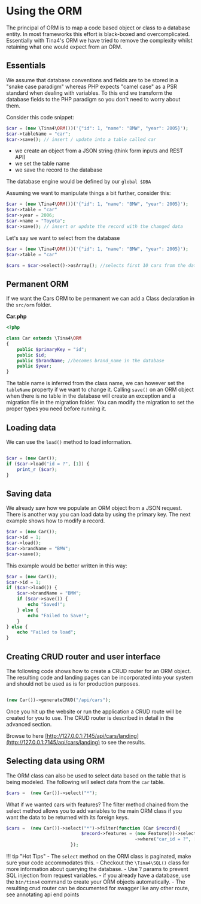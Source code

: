 # Using the ORM

The principal of ORM is to map a code based object or class to a database entity.
In most frameworks this effort is black-boxed and overcomplicated.  Essentially with Tina4's ORM we have tried to 
remove the complexity whilst retaining what one would expect from an ORM.

## Essentials

We assume that database conventions and fields are to be stored in a "snake case paradigm" whereas PHP expects "camel case" as a PSR standard when dealing with variables.  To this end we transform the database fields to the PHP paradigm so you don't need to worry about them.

Consider this code snippet:

```php
$car = (new \Tina4\ORM())('{"id": 1, "name": "BMW", "year": 2005}');
$car->tableName = "car";
$car->save(); // insert / update into a table called car
```

- we create an object from a JSON string (think form inputs and REST API)
- we set the table name
- we save the record to the database

The database engine would be defined by our `global $DBA`

Assuming we want to manipulate things a bit further, consider this:

```php
$car = (new \Tina4\ORM())('{"id": 1, "name": "BMW", "year": 2005}');
$car->table = "car"
$car->year = 2006;
$car->name = "Toyota";
$car->save(); // insert or update the record with the changed data
```

Let's say we want to select from the database

```php
$car = (new \Tina4\ORM())('{"id": 1, "name": "BMW", "year": 2005}');
$car->table = "car"

$cars = $car->select()->asArray(); //selects first 10 cars from the database

```

## Permanent ORM

If we want the Cars ORM to be permanent we can add a Class declaration in the `src/orm` folder.

**Car.php**
```php
<?php

class Car extends \Tina4\ORM
{
    public $primaryKey = "id";
    public $id;
    public $brandName; //becomes brand_name in the database
    public $year;
}

```

The table name is inferred from the class name, we can however set the `tableName` property if we want to change it.
Calling `save()` on an ORM object when there is no table in the database will create an exception and a migration file in the migration folder.
You can modify the migration to set the proper types you need before running it.

## Loading data

We can use the `load()` method to load information.

```php

$car = (new Car());
if ($car->load("id = ?", [1]) {
    print_r ($car);
}

```

## Saving data

We already saw how we populate an ORM object from a JSON request. There is another way you can load data by using the primary key.  The next example shows how to modify a record.

```php
$car = (new Car());
$car->id = 1;
$car->load();
$car->brandName = "BMW";
$car->save();
```

This example would be better written in this way:

```php
$car = (new Car());
$car->id = 1;
if ($car->load()) {
    $car->brandName = "BMW";
    if ($car->save()) {
        echo "Saved!";
    } else {
        echo "Failed to Save!";
    }
} else {
    echo "Failed to load";
}
```

## Creating CRUD router and user interface

The following code shows how to create a CRUD router for an ORM object.  The resulting code and landing pages can be incorporated into your system and should not be used as is for production purposes.

```php

(new Car())->generateCRUD("/api/cars");

```
Once you hit up the website or run the application a CRUD route will be created for you to use.  The CRUD router is described in detail in the advanced section.

Browse to here [http://127.0.0.1:7145/api/cars/landing](http://127.0.0.1:7145/api/cars/landing) to see the results.

## Selecting data using ORM

The ORM class can also be used to select data based on the table that is being modeled.
The following will select data from the `car` table.

```php
$cars =  (new Car())->select("*");
```

What if we wanted cars with features?  The filter method chained from the select method allows you to add variables to the main ORM class
if you want the data to be returned with its foreign keys.

```php
$cars =  (new Car())->select("*")->filter(function (Car $record){
                            $record->features = (new Feature())->select()
                                                ->where("car_id = ?", [$record->id]);
                        });

```

!!! tip "Hot Tips"
    - The `select` method on the ORM class is paginated, make sure your code accommodates this.
    - Checkout the `\Tina4\SQL()` class for more information about querying the database.
    - Use ? params to prevent SQL injection from request variables.
    - if you already have a database, use the `bin/tina4` command to create your ORM objects automatically.
    - The resulting crud router can be documented for swagger like any other route, see annotating api end points
